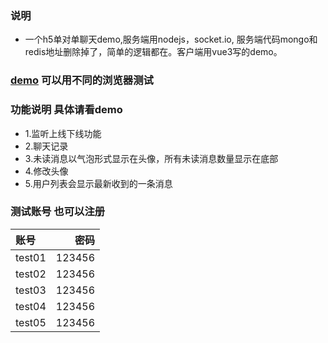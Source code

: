 ### 说明
- 一个h5单对单聊天demo,服务端用nodejs，socket.io, 服务端代码mongo和redis地址删除掉了，简单的逻辑都在。客户端用vue3写的demo。
### <a href='https://kamiyan.icu/chatbox/login'>demo</a> 可以用不同的浏览器测试


### 功能说明 具体请看demo
- 1.监听上线下线功能
- 2.聊天记录
- 3.未读消息以气泡形式显示在头像，所有未读消息数量显示在底部
- 4.修改头像
- 5.用户列表会显示最新收到的一条消息

### 测试账号 也可以注册

| 账号 | 密码 |
| :-----| ----: |
| test01 | 123456 |
| test02 | 123456 |
| test03 | 123456 |
| test04 | 123456 |
| test05 | 123456 |